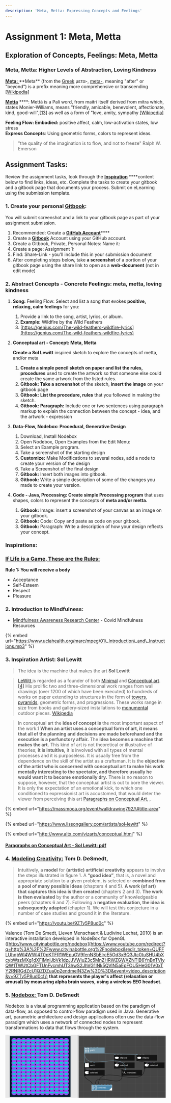 ```yaml
---
description: 'Meta, Metta: Expressing Concepts and Feelings'
---
```


# Assignment 1: Meta, Metta

## Exploration of Concepts, Feelings: Meta, Metta 

### Meta, Metta: Higher Levels of Abstraction, Loving Kindness 

[**Meta:**  ](http://www.literaturepage.com/read/emersonessays2-17.html#:~:text=Ralph%20Waldo%20Emerson%3A%20Essays%2C%20Second%20Series&text=The%20religions%20of%20the%20world,flow%2C%20and%20not%20to%20freeze.)**Meta** \(from the [Greek](https://en.wikipedia.org/wiki/Ancient_Greek) μετα-, [meta-](https://en.wiktionary.org/wiki/meta-), meaning "after" or "beyond"\) is a prefix meaning more comprehensive or transcending[ \[Wikipedia\]](https://en.wikipedia.org/wiki/Meta)

[**Metta**](https://en.wikipedia.org/wiki/Maitr%C4%AB) ****: Mettā is a Pali word, from maitrī itself derived from mitra which, states Monier-Williams, means "friendly, amicable, benevolent, affectionate, kind, good-will",[\[13\]](https://en.wikipedia.org/wiki/Maitr%C4%AB#cite_note-MWD-13) as well as a form of "love, amity, sympathy [\[Wikipedia\]](https://en.wikipedia.org/wiki/Maitr%C4%AB#Maitr%C4%AB_and_Mett%C4%81)

**Feeling Flow: Embodied:** positive affect, calm, low-activation states, low stress   
**Express Concepts**: Using geometric forms, colors to represent ideas.

> "the quality of the imagination is to flow, and not to freeze" Ralph W. Emerson

## Assignment Tasks:

Review the assignment tasks,  look through the [**Inspiration**](../project-1/beginshape_-_vertex_shapes/diagram-and-art-expression.md) ****content below to find links, ideas, etc. Complete the tasks to create your gitbook and a gitbook page that documents your process. Submit on eLearning using the submission template.

### 1. Create your personal [Gitbook](https://www.gitbook.com/): 

You will submit screenshot and a link to your gitbook page as part of your assignment submission.

1. Recommended: Create a [**GitHub Account**](https://github.com/)\*\*\*\*
2. Create a [**Gitbook**](https://www.gitbook.com/) Account using your GitHub account.
3. Create a Gitbook, Private, Personal Notes:  Name it: 
4. Create a page: Assignment 1:
5. Find: Share-Link - you'll include this in your submission document 
6. After completing steps below, take **a screenshot** of a portion of your gitbook page using the share link to open as a **web-document** \(not in edit mode\)

### 2. Abstract Concepts - Concrete Feelings: meta, metta, loving kindness 

1. **Song:**  Feeling Flow: Select and list a song that evokes **positive, relaxing, calm feelings** for you: 
   1. Provide a link to the song, artist, lyrics, or album.
   2. **Example:**  Wildfire by the Wild Feathers
   3. [https://genius.com/The-wild-feathers-wildfire-lyrics](https://genius.com/The-wild-feathers-wildfire-lyrics)
2. **Conceptual art - Concept: Meta, Metta**

   **Create a Sol Lewitt** inspired sketch to explore the concepts of metta, and/or meta

   1. **Create a simple pencil sketch on paper and list the rules,  procedures** used to create the artwork so that someone else could create the same artwork from the listed rules. 
   2. **Gitbook: Take a screenshot** of the sketch, **insert the image** on your gitbook page
   3. **Gitbook:** **List the procedure, rules** that you followed in making the sketch.
   4. **Gitbook:**  **Paragraph:** Include one or two sentences using paragraph markup to explain the connection between the concept - idea, and the artwork - expression

3. **Data-Flow, Nodebox: Procedural, Generative Design**
   1.  Download, Install Nodebox
   2.  Open Nodebox, Open Examples from the Edit Menu: 
   3.  Select an Example program.  
   4. Take a screenshot of the starting design
   5. **Customize:** Make Modifications to several nodes, add a node to create your version of the design
   6. Take a Screenshot of the final design
   7. **Gitbook:** Insert both images into gitbook.
   8. **Gitbook:** Write a simple description of some of the changes you made to create your version.
4. **Code - Java, Processing:  Create simple Processing program** that uses shapes, colors to represent the concepts of **meta and/or metta.**
   1. **Gitbook:**  Image:  insert a screenshot of your canvas as an image on your gitbook.
   2. **Gitbook:**  Code: Copy and paste as code on your gitbook.
   3. **Gitbook:**  Paragraph: Write a description of how your design reflects your concept.

### Inspirations: 

### [If Life is a Game, These are the Rules:](../resources-and-references/resources/games-rules.md)  

**Rule 1: You will receive a body**

* Acceptance
* Self-Esteem
* Respect
* Pleasure

### 2.  Introduction to Mindfulness:

*  [Mindfulness Awareness Research Center](https://www.uclahealth.org/marc/covid19-mindfulness) - Covid Mindfulness Resources

{% embed url="https://www.uclahealth.org/marc/mpeg/01\_Introduction\_and\_Instructions.mp3" %}

### **3. Inspiration Artist: Sol Lewitt**

> The idea is the machine that makes the art   **Sol Lewitt**

> [LeWitt ](https://en.wikipedia.org/wiki/Sol_LeWitt)is regarded as a founder of both [Minimal](https://en.wikipedia.org/wiki/Minimal_art) and [Conceptual art](https://en.wikipedia.org/wiki/Conceptual_art).[\[4\]](https://en.wikipedia.org/wiki/Sol_LeWitt#cite_note-GuggenheimMuseum-4) His prolific two and three-dimensional work ranges from wall drawings \(over 1200 of which have been executed\) to hundreds of works on paper extending to structures in the form of [towers](https://en.wikipedia.org/wiki/Tower), [pyramids](https://en.wikipedia.org/wiki/Pyramid), geometric forms, and progressions. These works range in size from books and gallery-sized installations to [monumental](https://en.wikipedia.org/wiki/Monument) outdoor pieces. [Wikipedia](https://en.wikipedia.org/wiki/Sol_LeWitt)

> In conceptual art the **idea of concept is** the most important aspect of the work.1 **When an artist uses a conceptual form of art, it means that all of the planning and decisions are made beforehand and the execution is a perfunctory affair.** The **idea becomes a machine that makes the art.** This kind of art is not theoretical or illustrative of theories; **it is intuitive,** it is involved with all types of mental processes and it is purposeless. It is usually free from the dependence on the skill of the artist as a craftsman. It is the **objective of the artist who is concerned with conceptual art to make his work mentally interesting to the spectator, and therefore usually he would want it to become emotionally dry.** There is no reason to suppose, however, that the conceptual artist is out to bore the viewer. It is only the expectation of an emotional kick, to which one conditioned to expressionist art is accustomed, that would deter the viewer from perceiving this art  [Paragraphs on Conceptual Art](../resources-and-references/resources/conceptual-art.md#paragraphs-on-conceptual-art-sol-lewitt), ,

{% embed url="https://massmoca.org/event/walldrawing792/\#title-area" %}

{% embed url="https://www.lissongallery.com/artists/sol-lewitt" %}

{% embed url="http://www.altx.com/vizarts/conceptual.html" %}

#### [Paragraphs on Conceptual Art - Sol Lewitt: pdf](https://monoskop.org/images/3/3d/LeWitt_Sol_1967_1999_Paragraphs_on_Conceptual_Art.pdf)

### 4. [Modeling Creativity:](../resources-and-references/resources/creativity.md#modeling-creativity-tom-d-desmedt)  Tom D. DeSmedt,

> Intuitively, a **model** for **\(artistic\) artificial creativity** appears to involve the steps illustrated in figure 1. A **“good idea”**, that is, a novel and appropriate solution to a given problem, is selected or **combined from a pool of many possible ideas** \(chapters 4 and 5\). **A work \(of art\) that captures this idea is then created** \(chapters 2 and 3\). **The work is then evaluated** by the author or a community of knowledgeable peers \(chapters 6 and 7\). Following a **negative evaluation, the idea is subsequently adapted** \(chapter 1\). We will test this conjecture in a number of case studies and ground it in the literature.

{% embed url="https://youtu.be/9ZTy5P8ud0c" %}

Valence \(Tom De Smedt, Lieven Menschaert & Ludivine Lechat, 2010\) is an interactive installation developed in NodeBox for OpenGL \([http://www.cityinabottle.org/nodebox](https://www.youtube.com/redirect?q=http%3A%2F%2Fwww.cityinabottle.org%2Fnodebox&redir_token=QUFFLUhqbWl4WWl4T0pKTFR1WEpuOV9fenNSbElrcE5Od3xBQ3Jtc0tuSHU4bXcybWszMXg1dXFiMnlJbVk1dzJJVWluZ3c5MnZHRWZGWXZNTlB6YnBnTVIyQW1TWUtCbGFTUnFvcmhUT3hwS2JhVG1INk5QVlN5aEpFOU5HeG01V0xTY2RNRGdZcU1QZDZua0p2endmelN3Zw%3D%3D&event=video_description&v=9ZTy5P8ud0c)\) **that represents the player's affect \(relaxation or arousal\) by measuring alpha brain waves, using a wireless EEG headset.**

### 5. [Nodebox: ](https://www.nodebox.net/download/) Tom D. DeSmedt

Nodebox is a visual programming application based on the paradigm of data-flow, as opposed to control-flow paradigm used in Java.  Generative art, parametric architecture and design applications often use the data-flow paradigm which uses a network of connected nodes to represent transformations to data that flows through the system.

![Modified Nodebox Example](../.gitbook/assets/screen-shot-2021-01-23-at-3.00.42-pm.png)




